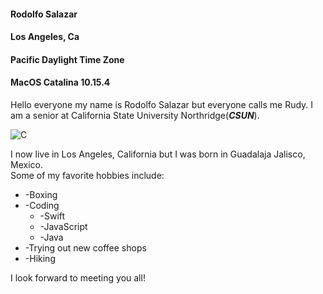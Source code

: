 #### Rodolfo Salazar ####
#### Los Angeles, Ca ####
#### Pacific Daylight Time Zone #### 
#### MacOS Catalina 10.15.4 ####

Hello everyone my name is Rodolfo Salazar but everyone calls me Rudy. I am a senior at California State University Northridge(***CSUN***).  
  
![C](https://collegiatewaterpolo.org/wp-content/uploads/2019/08/CalStateNorthridge_August72019-1080x566.jpg)  

I now live in Los Angeles, California but I was born in Guadalaja Jalisco, Mexico.  
Some of my favorite hobbies include: 
* -Boxing  
* -Coding  
  * -Swift  
  * -JavaScript  
  * -Java  
* -Trying out new coffee shops  
* -Hiking  

I look forward to meeting you all!
